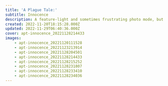 ```yaml
---
title: 'A Plague Tale:'
subtitle: Innocence
description: A feature-light and sometimes frustrating photo mode, but plenty of moody&nbsp;atmosphere.
created: 2022-11-20T18:15:28.000Z
updated: 2022-11-29T06:40:36.000Z
cover: apt-innocence_20221128214433
images:
    - apt-innocence_20221120111528
    - apt-innocence_20221123213914
    - apt-innocence_20221128204501
    - apt-innocence_20221128214433
    - apt-innocence_20221128215252
    - apt-innocence_20221128231807
    - apt-innocence_20221128233410
    - apt-innocence_20221128234036
---
```

